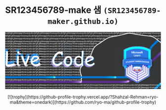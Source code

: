 <div align="center">

# SR123456789-make 샘 `(SR123456789-maker.github.io)`

<p align="left">
  <img alt="" style="{max-height: 20px}" src="./img/Download Folio/Download Folio.png">
</p>
[![trophy](https://github-profile-trophy.vercel.app/?Shahzal-Rehman=ryo-ma&theme=onedark)](https://github.com/ryo-ma/github-profile-trophy)
